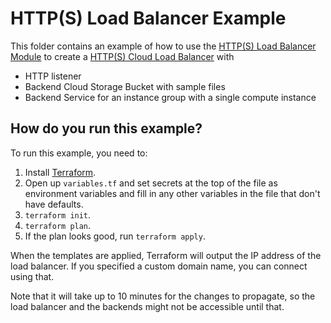 # HTTP(S) Load Balancer Example

This folder contains an example of how to use the [HTTP(S) Load Balancer Module](/modules/http-load-balancer) to create a [HTTP(S) Cloud Load Balancer](https://cloud.google.com/load-balancing/docs/https/) with 

* HTTP listener
* Backend Cloud Storage Bucket with sample files
* Backend Service for an instance group with a single compute instance

## How do you run this example?

To run this example, you need to:

1. Install [Terraform](https://www.terraform.io/).
2. Open up `variables.tf` and set secrets at the top of the file as environment variables and fill in any other variables in
   the file that don't have defaults. 
3. `terraform init`.
4. `terraform plan`.
5. If the plan looks good, run `terraform apply`.

When the templates are applied, Terraform will output the IP address of the load balancer. If you specified a custom domain name, you can connect using that. 

Note that it will take up to 10 minutes for the changes to propagate, so the load balancer and the backends might not be accessible until that.

